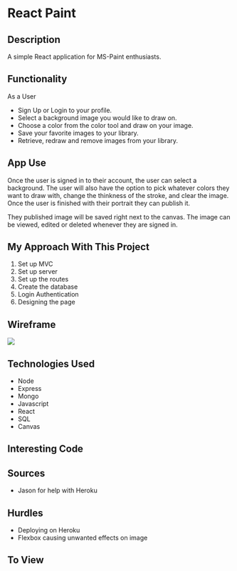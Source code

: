 # React Paint

## Description

A simple React application for MS-Paint enthusiasts.

## Functionality

As a User

- Sign Up or Login to your profile. 
- Select a background image you would like to draw on.
- Choose a color from the color tool and draw on your image.
- Save your favorite images to your library.
- Retrieve, redraw and remove images from your library.

## App Use

Once the user is signed in to their account, the user can select a 
background. The user will also have the option to pick whatever colors 
they want to draw with, change the thinkness of the stroke, and clear the image.
Once the user is finished with their portrait they can publish it. 

They published image will be saved right next to the canvas. The image
can be viewed, edited or deleted whenever they are signed in. 

## My Approach With This Project

1. Set up MVC
2. Set up server
3. Set up the routes
4. Create the database
5. Login Authentication
6. Designing the page


## Wireframe

![](/wireframe.png)


## Technologies Used

- Node
- Express
- Mongo
- Javascript
- React
- SQL
- Canvas

## Interesting Code


## Sources

- Jason for help with Heroku

## Hurdles

- Deploying on Heroku
- Flexbox causing unwanted effects on image

## To View
